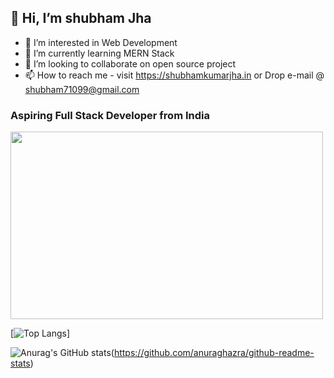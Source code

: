 ## 👋 Hi, I’m shubham Jha
- 👀 I’m interested in Web Development    
- 🌱 I’m currently learning MERN Stack
- 💞️ I’m looking to collaborate on open source project
- 📫 How to reach me - visit https://shubhamkumarjha.in or Drop e-mail @ shubham71099@gmail.com
###    Aspiring Full Stack Developer from India
<img src="https://camo.githubusercontent.com/ae6ce8513738f7d4d8d566a2f215a5bc7f65f39ddb91739e7f5bb94a5ac7a172/68747470733a2f2f6d69726f2e6d656469756d2e636f6d2f76322f726573697a653a6669743a3832382f312a7a566e574a7479474f585f6b5549446d3663634366512e676966" width="500" height="300"></img>

 [![Top Langs](https://github-readme-stats.vercel.app/api/top-langs/?username=shubham71099&layout=compact&langs_count=10)]

![Anurag's GitHub stats](https://github-readme-stats.vercel.app/api?username=shubham71099&show_icons=true&theme=highcontrast)(https://github.com/anuraghazra/github-readme-stats)

